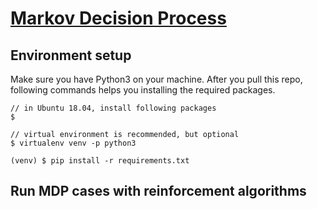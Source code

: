 # [Markov Decision Process](https://github.com/carol-hsu/mdp_study)

## Environment setup
Make sure you have Python3 on your machine.
After you pull this repo, following commands helps you installing the required packages.

```
// in Ubuntu 18.04, install following packages
$ 

// virtual environment is recommended, but optional
$ virtualenv venv -p python3

(venv) $ pip install -r requirements.txt

```
## Run MDP cases with reinforcement algorithms
